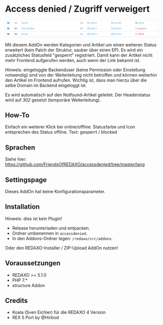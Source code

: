 # Access denied / Zugriff verweigert

![Screenshot](https://raw.githubusercontent.com/FriendsOfREDAXO/accessdenied/assets/screenshot.png)

Mit diesem AddOn werden Kategorien und Artikel um einen weiteren Status erweitert (kein Patch der Struktur, sauber über einen EP).
Es wird ein zusätzliches Statusfeld "gesperrt" registriert. Damit kann der Artikel nicht mehr Frontend aufgerufen werden, auch wenn der Link bekannt ist. 

Hinweis: eingeloggte Backenduser (keine Permission oder Einstellung notwendig) sind von der Weiterleitung nicht betroffen und können weiterhin den Artikel im Frontend aufrufen. Wichtig ist, dass man hierzu über die selbe Domain im Backend eingeloggt ist.

Es wird automatisch auf den Notfound-Artikel geleitet. Der Headerstatus wird auf *302* gesetzt (temporäre Weiterleitung).

How-To
------------
Einfach ein weiterer Klick bei online/offline. Statusfarbe und Icon entsprechen des Status offline.
Text: gesperrt / blocked

Sprachen
------------
Siehe hier: https://github.com/FriendsOfREDAXO/accessdenied/tree/master/lang

Settingspage
------------
Dieses AddOn hat keine Konfigurationsparameter.

Installation
------------
Hinweis: dies ist kein Plugin!

* Release herunterladen und entpacken.
* Ordner umbenennen in `accessdenied`.
* In den Addons-Ordner legen: `/redaxo/src/addons`.

Oder den REDAXO-Installer / ZIP-Upload AddOn nutzen!

Voraussetzungen
------------

* REDAXO >= 5.1.0
* PHP 7.*
* structure Addon


Credits
-----
* Koala (Sven Eichler) für die REDAXO 4 Version
* REX 5 Port by @Hirbod
